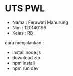 # UTS PWL

- Nama : Ferawati Manurung
- Nim : 120140196
- Kelas : RB

cara menjalankan :
- install node.js
- download zip
- npm install
- npm run dev


